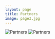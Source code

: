```yaml
---
layout: page
title: Partners
image: page3.jpg
---
```

![Partners]({{site.baseurl}}/assets/img/partners1.png)
![Partners]({{site.baseurl}}/assets/img/partners2.png)